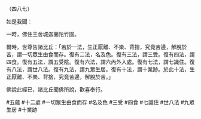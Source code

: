 （四八七）

如是我聞：

一時，佛住王舍城迦蘭陀竹園。

爾時，世尊告諸比丘：「若於一法，生正厭離、不樂、背捨，究竟苦邊，解脫於苦，謂一切眾生由食而存。復有二法，名及色。復有三法，謂三受。復有四法，謂四食。復有五法，謂五受陰。復有六法，謂六內外入處。復有七法，謂七識住。復有八法，謂世八法。復有九法，謂九眾生居。復有十法，謂十業跡。於此十法，生正厭離、不樂、背捨，究竟苦邊，解脫於苦。」

佛說此經已，諸比丘聞佛所說，歡喜奉行。



#五蘊
#十二處
#一切眾生由食而存
#名及色
#三受
#四食
#七識住
#世八法
#九眾生居
#十業跡
